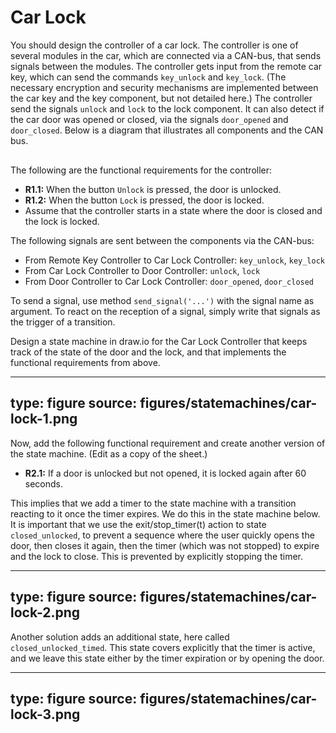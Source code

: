# Car Lock

You should design the controller of a car lock. The controller is one of several modules in the car, which are connected via a CAN-bus, that sends signals between the modules. 
The controller gets input from the remote car key, which can send the commands `key_unlock` and `key_lock`. (The necessary encryption and security mechanisms are implemented between the car key and the key component, but not detailed here.) The controller send the signals `unlock` and `lock` to the lock component. It can also detect if the car door was opened or closed, via the signals `door_opened` and `door_closed`. Below is a diagram that illustrates all components and the CAN bus. 


<div class="mxgraph" style="max-width:100%;border:1px solid transparent;" data-mxgraph="{&quot;highlight&quot;:&quot;#0000ff&quot;,&quot;lightbox&quot;:false,&quot;nav&quot;:true,&quot;resize&quot;:true,&quot;toolbar&quot;:&quot;zoom&quot;,&quot;edit&quot;:&quot;_blank&quot;,&quot;url&quot;:&quot;https://drive.google.com/uc?id=1ZX0ZxYLXXpE4ZLAdk7D39M1mdFLEcA7T&amp;export=download&quot;}"></div>
<script type="text/javascript" src="https://www.draw.io/embed2.js?&fetch=https%3A%2F%2Fdrive.google.com%2Fuc%3Fid%3D1ZX0ZxYLXXpE4ZLAdk7D39M1mdFLEcA7T%26export%3Ddownload"></script>


The following are the functional requirements for the controller:

- **R1.1:** When the button `Unlock` is pressed, the door is unlocked.
- **R1.2:** When the button `Lock` is pressed, the door is locked.
- Assume that the controller starts in a state where the door is closed and the lock is locked.  

The following signals are sent between the components via the CAN-bus:

- From Remote Key Controller to Car Lock Controller: `key_unlock`, `key_lock`
- From Car Lock Controller to Door Controller: `unlock`, `lock`
- From Door Controller to Car Lock Controller: `door_opened`, `door_closed`

To send a signal, use method `send_signal('...')` with the signal name as argument. 
To react on the reception of a signal, simply write that signals as the trigger of a transition.

Design a state machine in draw.io for the Car Lock Controller that keeps track of the state of the door and the lock, and that implements the functional requirements from above.

---
type: figure
source: figures/statemachines/car-lock-1.png
---



Now, add the following functional requirement and create another version of the state machine. (Edit as a copy of the sheet.)

- **R2.1:** If a door is unlocked but not opened, it is locked again after 60 seconds.

This implies that we add a timer to the state machine with a transition reacting to it once the timer expires. We do this in the state machine below. It is important that we use the exit/stop_timer(t) action to state `closed_unlocked`, to prevent a sequence where the user quickly opens the door, then closes it again, then the timer (which was not stopped) to expire and the lock to close. This is prevented by explicitly stopping the timer.

---
type: figure
source: figures/statemachines/car-lock-2.png
---

Another solution adds an additional state, here called `closed_unlocked_timed`. This state covers explicitly that the timer is active, and we leave this state either by the timer expiration or by opening the door. 

---
type: figure
source: figures/statemachines/car-lock-3.png
---